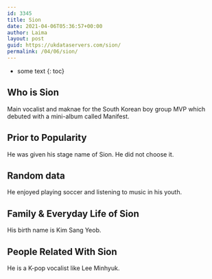 ```yaml
---
id: 3345
title: Sion
date: 2021-04-06T05:36:57+00:00
author: Laima
layout: post
guid: https://ukdataservers.com/sion/
permalink: /04/06/sion/
---
```


* some text
{: toc}


## Who is Sion
                  
                  
                  
Main vocalist and maknae for the South Korean boy group MVP which debuted with a mini-album called Manifest.
                  
              
            
              
            
                
                
                
## Prior to Popularity
                  
                  
                  
He was given his stage name of Sion. He did not choose it.
                  
              
            
              
            
                
                
                
## Random data
                  
                  
                  
He enjoyed playing soccer and listening to music in his youth.
                  
              
            
              
            
                
                
                
## Family & Everyday Life of Sion
                  
                  
                  
His birth name is Kim Sang Yeob.
                  
              
            
              
            
                
                
                
## People Related With Sion
                  
                  
                  
He is a K-pop vocalist like Lee Minhyuk.
                  
              
            
              
            
                
              
            
              
              
            
            
              
            
          
          
          